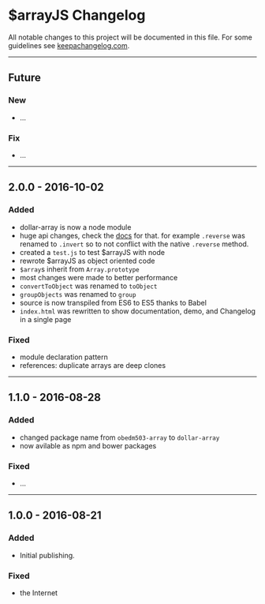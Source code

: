 # $arrayJS Changelog

All notable changes to this project will be documented in this file.
For some guidelines see [keepachangelog.com](https://keepachangelog.com/).

----
## Future
### New
- ...

### Fix
- ...

----
## 2.0.0 - 2016-10-02
### Added
- dollar-array is now a node module
- huge api changes, check the [docs](https://obedm503.github.io/bootmark/?fetch=https://obedm503.github.io/dollar-array/DOCS.md) for that. for example ``.reverse`` was renamed to ``.invert`` so to not conflict with the native ``.reverse`` method.
- created a ``test.js`` to test $arrayJS with node
- rewrote $arrayJS as object oriented code
- `$array`s inherit from `Array.prototype`
- most changes were made to better performance
- `convertToObject` was renamed to `toObject`
- `groupObjects` was renamed to `group`
- source is now transpiled from ES6 to ES5 thanks to Babel
- `index.html` was rewritten to show documentation, demo, and Changelog in a single page
### Fixed
- module declaration pattern
- references: duplicate arrays are deep clones

----
## 1.1.0 - 2016-08-28
### Added
- changed package name from ``obedm503-array`` to ``dollar-array``
- now avilable as npm and bower packages

### Fixed
- ...
----
## 1.0.0 - 2016-08-21
### Added
- Initial publishing.

### Fixed
- the Internet
